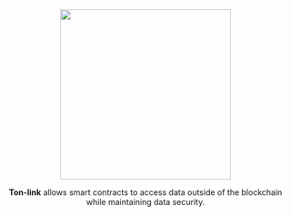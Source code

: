 <div align="center">
<img src="https://user-images.githubusercontent.com/86096361/200165255-ee4bab05-24f4-42e3-bec2-6bcbfa33987d.png" width="300"/>
</div>
<div align="center">


<b><b>Ton-link</b></b> allows smart contracts to access data outside of the blockchain while maintaining data security.
</div>
